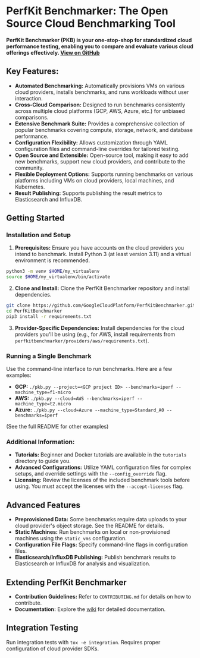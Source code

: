 # PerfKit Benchmarker: The Open Source Cloud Benchmarking Tool

**PerfKit Benchmarker (PKB) is your one-stop-shop for standardized cloud performance testing, enabling you to compare and evaluate various cloud offerings effectively.  [View on GitHub](https://github.com/GoogleCloudPlatform/PerfKitBenchmarker)**

## Key Features:

*   **Automated Benchmarking:** Automatically provisions VMs on various cloud providers, installs benchmarks, and runs workloads without user interaction.
*   **Cross-Cloud Comparison:** Designed to run benchmarks consistently across multiple cloud platforms (GCP, AWS, Azure, etc.) for unbiased comparisons.
*   **Extensive Benchmark Suite:** Provides a comprehensive collection of popular benchmarks covering compute, storage, network, and database performance.
*   **Configuration Flexibility:** Allows customization through YAML configuration files and command-line overrides for tailored testing.
*   **Open Source and Extensible:**  Open-source tool, making it easy to add new benchmarks, support new cloud providers, and contribute to the community.
*   **Flexible Deployment Options:** Supports running benchmarks on various platforms including VMs on cloud providers, local machines, and Kubernetes.
*   **Result Publishing:** Supports publishing the result metrics to Elasticsearch and InfluxDB.

## Getting Started

### Installation and Setup

1.  **Prerequisites:**  Ensure you have accounts on the cloud providers you intend to benchmark.  Install Python 3 (at least version 3.11) and a virtual environment is recommended.

```bash
python3 -m venv $HOME/my_virtualenv
source $HOME/my_virtualenv/bin/activate
```

2.  **Clone and Install:** Clone the PerfKit Benchmarker repository and install dependencies.

```bash
git clone https://github.com/GoogleCloudPlatform/PerfKitBenchmarker.git
cd PerfKitBenchmarker
pip3 install -r requirements.txt
```

3.  **Provider-Specific Dependencies:** Install dependencies for the cloud providers you'll be using (e.g., for AWS, install requirements from `perfkitbenchmarker/providers/aws/requirements.txt`).

### Running a Single Benchmark

Use the command-line interface to run benchmarks.  Here are a few examples:

*   **GCP:**  `./pkb.py --project=<GCP project ID> --benchmarks=iperf --machine_type=f1-micro`
*   **AWS:**  `./pkb.py --cloud=AWS --benchmarks=iperf --machine_type=t2.micro`
*   **Azure:** `./pkb.py --cloud=Azure --machine_type=Standard_A0 --benchmarks=iperf`

(See the full README for other examples)

### Additional Information:
*   **Tutorials:**  Beginner and Docker tutorials are available in the `tutorials` directory to guide you.
*   **Advanced Configurations:**  Utilize YAML configuration files for complex setups, and override settings with the `--config_override` flag.
*   **Licensing:**  Review the licenses of the included benchmark tools before using.  You must accept the licenses with the `--accept-licenses` flag.

## Advanced Features

*   **Preprovisioned Data:** Some benchmarks require data uploads to your cloud provider's object storage. See the README for details.
*   **Static Machines:** Run benchmarks on local or non-provisioned machines using the `static_vms` configuration.
*   **Configuration File Flags:** Specify command-line flags in configuration files.
*   **Elasticsearch/InfluxDB Publishing:** Publish benchmark results to Elasticsearch or InfluxDB for analysis and visualization.

## Extending PerfKit Benchmarker

*   **Contribution Guidelines:** Refer to `CONTRIBUTING.md` for details on how to contribute.
*   **Documentation:** Explore the [wiki](https://github.com/GoogleCloudPlatform/PerfKitBenchmarker/wiki) for detailed documentation.

## Integration Testing

Run integration tests with `tox -e integration`.  Requires proper configuration of cloud provider SDKs.